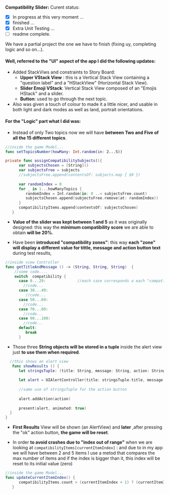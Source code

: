 **Compatibility Slider:** 
Curent status:
  - [x] In progress at this very moment ...
  - [x] finished ...
  - [x] Extra Unit Testing ...
  - [ ] readme complete.  

We have a partial project the one we have to finish (fixing uy, completing logic and so on...).

#### Well, referred to the **"UI"** aspect of the app I did the following updates:
- Added StackViws and constraints to Story Board:
  - **Upper VStack View** : this is a Vertical Stack View containing a "question label" and a "HStackView" (Horizontal Stack View).
  - **Slider Emoji VStack**: Vertical Stack View composed of an "Emojis HStack" and a slider.
  - **Button**: used to go through the next topic.
 - Also was given a touch of colour to made it a little nicer, and usable in both light and dark modes as well as land, portrait orientations.

#### For the **"Logic"** part what I did was:  
- Instead of only Two topics now we will have **between Two and Five of all the 15 different topics**.
```Swift
//inside the game Model...
func setTopicsNumber(howMany: Int.random(in: 2...5))

private func assignCompatibilitySubjects(){
      var subjectsChosen = [String]()
      var subjectsFree = subjects
      //subjectsFree.append(contentsOf: subjects.map { $0 })
      
      var randomIndex = 0
      for _ in 1...howManyTopics {
         randomIndex = Int.random(in: 0 ..< subjectsFree.count)
         subjectsChosen.append(subjectsFree.remove(at: randomIndex))
      }
      compatibilityItems.append(contentsOf: subjectsChosen)
   }
```
- **Value of the slider was kept between 1 and 5** as it was originally designed: this way the **minimum compatibility score** we are able to obtain **will be 20%**.


- Have been **introduced "compatibility zones"**: this way **each "zone" will display a different value for tittle, message and action button text** during test results, 

```Swift
//inside view Controller
func getTitleAndMessage () -> (String, String, String)  {
    //some code....
    switch  compatibility { 
      case 0...29:              //each case corresponds a each "compatibility zone"
        //code...
      case 30...49:
         //code...
      case 50...69:
        //code...
      case 70...89:
        //code...
      case 90...100:
        //code...
      default:
         break
      }
```

- Those three  **String objects will be stored in a tuple** inside the alert view just **to use them when required**.
```Swift 
  //this shows an alert view
   func showResults () {
      let stringsTuple: (title: String, message: String, action: String) = getTitleAndMessage()
      
      let alert = UIAlertController(title: stringsTuple.title, message: stringsTuple.message, preferredStyle: .alert)
     
      //same use of stringsTuple for the action button
      
      alert.addAction(action)
      
      present(alert, animated: true)
  }
}

```
- **First Results** View will be shown (an AlertView) and **later** ,after pressing the "ok" action button, **the game will be reset**.  


- In order **to avoid crashes due to "index out of range"** when we are looking at `compatibilityItems[currentItemIndex]` : and due to in my app we will have between 2 and 5 items
I use a metod that compares the max number of items and if the index is bigger than it, this index will be reset to its initial value (zero) 
```Swift 
//inside the game Model...
func updateCurrentItemIndex() {
      compatibilityItems.count > (currentItemIndex + 1) ? (currentItemIndex += 1) : resetCurrentItemIndex()
   }
```

  

